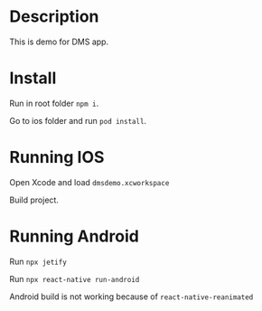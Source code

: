 # Description

This is demo for DMS app.

# Install

Run in root folder `npm i`.

Go to ios folder and run `pod install`.

# Running IOS
Open Xcode and load `dmsdemo.xcworkspace`

Build project.

# Running Android
Run `npx jetify`

Run `npx react-native run-android`

Android build is not working because of `react-native-reanimated`
